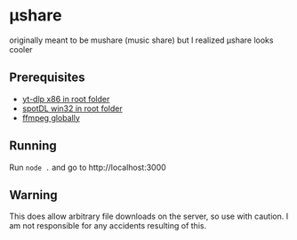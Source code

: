 # μshare
originally meant to be mushare (music share) but I realized μshare looks cooler

## Prerequisites
* [yt-dlp x86 in root folder](https://github.com/yt-dlp/yt-dlp/releases)
* [spotDL win32 in root folder](https://github.com/spotDL/spotify-downloader/releases)
* [ffmpeg globally](https://ffmpeg.org/download.html)

## Running
Run ```node .``` and go to http://localhost:3000

## Warning
This does allow arbitrary file downloads on the server, so use with caution. I am not responsible for any accidents resulting of this.
